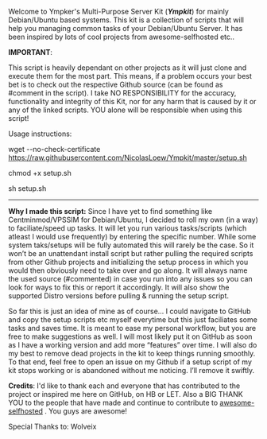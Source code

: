 Welcome to Ympker's Multi-Purpose Server Kit (***Ympkit***) for mainly Debian/Ubuntu based systems.  This kit is a collection of scripts that will help you managing common tasks of your Debian/Ubuntu Server.  It has been inspired by lots of cool projects from awesome-selfhosted etc..

**IMPORTANT**:

This script is heavily dependant on other projects as it will just clone and execute them for the most part.  This means, if a problem occurs your best bet is to check out the respective Github source (can be found as #comment in the script). I take NO RESPONSIBILITY for the accuracy, functionality and integrity of this Kit, nor for any harm that is caused by it or any of the linked scripts. YOU alone will be responsible when using this script!

Usage instructions:

wget --no-check-certificate https://raw.githubusercontent.com/NicolasLoew/Ympkit/master/setup.sh

chmod +x setup.sh

sh setup.sh

---
**Why I made this script:**  Since I have yet to find something like Centminmod/VPSSIM for Debian/Ubuntu, I decided to roll my own (in a way) to faciliate/speed up tasks. It will let you run various tasks/scripts (which atleast I would use frequently) by entering the specific number. While some system taks/setups will be fully automated this will rarely be the case. So it won’t be an unattendant install script but rather pulling the required scripts from other Github projects and initializing the setup process in which you would then obviously need to take over and go along.  It will always name the used source (#commented) in case you run into any issues so you can look for ways to fix this or report it accordingly.  It will also show the supported Distro versions before pulling & running the setup script.

So far this is just an idea of mine as of course… I could navigate to GitHub and copy the setup scripts etc myself everytime but this just faciliates some tasks and saves time. It is meant to ease my personal workflow, but you are free to make suggestions as well. I will most likely put it on GitHub as soon as I have a working version and add more “features” over time. I will also do my best to remove dead projects in the kit to keep things running smoothly. To that end, feel free to open an issue on my Github if a setup script of my kit stops working or is abandoned without me noticing. I’ll remove it swiftly. 

**Credits**:
I'd like to thank each and everyone that has contributed to the project or inspired me here on GitHub, on HB or LET. Also a BIG THANK YOU to the people that have made and continue to contribute to  [awesome-selfhosted](https://github.com/Kickball/awesome-selfhosted) . You guys are awesome!

Special Thanks to: Wolveix
